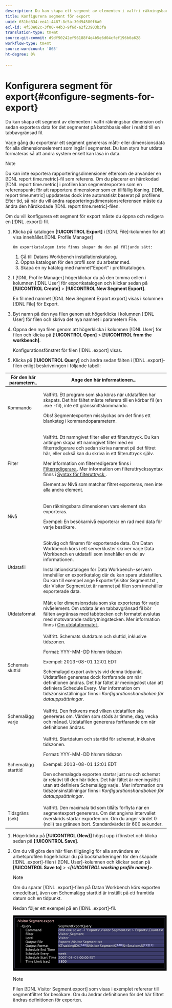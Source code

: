 ```yaml
---
description: Du kan skapa ett segment av elementen i valfri räkningsbar dimension och sedan exportera data för det segmentet på batchbasis eller i realtid till en tabbavgränsad fil.
title: Konfigurera segment för export
uuid: 651be834-ee41-4487-8c5a-30d94580f6a0
exl-id: 4f53e02c-3f00-44b3-9f6d-a2f23903b3fa
translation-type: tm+mt
source-git-commit: d9df90242ef96188f4e4b5e6d04cfef196b0a628
workflow-type: tm+mt
source-wordcount: '865'
ht-degree: 0%

---
```


# Konfigurera segment för export{#configure-segments-for-export}

Du kan skapa ett segment av elementen i valfri räkningsbar dimension och sedan exportera data för det segmentet på batchbasis eller i realtid till en tabbavgränsad fil.

Varje gång du exporterar ett segment genereras mått- eller dimensionsdata för alla dimensionselement som ingår i segmentet. Du kan styra hur utdata formateras så att andra system enkelt kan läsa in data.

>[!NOTE]
>
>Du kan inte exportera rapporteringsdimensioner eftersom de använder en [!DNL report time.metric]-fil som referens. Om du placerar en hårdkodad [!DNL report time.metric] i profilen kan segmentexporten som en referenspunkt för att rapportera dimensioner som en tillfällig lösning. [!DNL report time.metric] uppdateras dock inte automatiskt baserat på profilens Efter tid, så när du vill ändra rapporteringsdimensionsreferensen måste du ändra den hårdkodade [!DNL report time.metric]-filen.

Om du vill konfigurera ett segment för export måste du öppna och redigera en [!DNL .export]-fil.

1. Klicka på katalogen **[!UICONTROL Export]** i [!DNL File]-kolumnen för att visa innehållet.[!DNL Profile Manager]

       Om exportkatalogen inte finns skapar du den på följande sätt:
   
   1. Gå till Datans Workbench installationskatalog.
   1. Öppna katalogen för den profil som du arbetar med.
   1. Skapa en ny katalog med namnet&quot;Export&quot; i profilkatalogen.

1. I [!DNL Profile Manager] högerklickar du på den tomma cellen i kolumnen [!DNL User] för exportkatalogen och klickar sedan på **[!UICONTROL Create]** > **[!UICONTROL New Segment Export]**.

   En fil med namnet [!DNL New Segment Export.export] visas i kolumnen [!DNL File] för Export.

1. Byt namn på den nya filen genom att högerklicka i kolumnen [!DNL User] för filen och skriva det nya namnet i parametern File.
1. Öppna den nya filen genom att högerklicka i kolumnen [!DNL User] för filen och klicka på **[!UICONTROL Open]** > **[!UICONTROL from the workbench]**.

   Konfigurationsfönstret för filen [!DNL .export] visas.

1. Klicka på **[!UICONTROL Query]** och ändra sedan fälten i [!DNL .export]-filen enligt beskrivningen i följande tabell:

<table id="table_C2EC8FCD3FA04DE78D2CADFA3F7FD8E3"> 
 <thead> 
  <tr> 
   <th colname="col1" class="entry"> För den här parametern.. </th> 
   <th colname="col2" class="entry"> Ange den här informationen... </th> 
  </tr> 
 </thead>
 <tbody> 
  <tr> 
   <td colname="col1"> Kommando </td> 
   <td colname="col2"> <p>Valfritt. Ett program som ska köras när utdatafilen har skapats. Det här fältet måste referera till en körbar fil (en <span class="filepath"> .exe </span>-fil), inte ett gränssnittskommando. </p> <p>Obs!  Segmentexporten misslyckas om det finns ett blanksteg i kommandoparametern. </p> </td> 
  </tr> 
  <tr> 
   <td colname="col1"> Filter </td> 
   <td colname="col2"> <p>Valfritt. Ett namngivet filter eller ett filteruttryck. Du kan antingen skapa ett namngivet filter med en filterredigerare och sedan skriva namnet på det filtret här, eller också kan du skriva in ett filteruttryck själv. </p> <p>Mer information om filterredigerare finns i <a href="../../../home/c-get-started/c-analysis-vis/c-filter-editors/c-filter-editors.md#concept-2f343ecbed8240f18b0c1f1eccef11e3"> Filterredigerare </a>. Mer information om filteruttryckssyntax finns i <a href="../../../home/c-get-started/c-qry-lang-syntx/c-syntx-fltr-exp.md#concept-72f2563f809747a2a3cff7ec72462a15"> Syntax för filteruttryck </a>. </p> <p>Element av Nivå som matchar filtret exporteras, men inte alla andra element. </p> </td> 
  </tr> 
  <tr> 
   <td colname="col1"> Nivå </td> 
   <td colname="col2"> <p>Den räkningsbara dimensionen vars element ska exporteras. </p> <p>Exempel: En besökarnivå exporterar en rad med data för varje besökare. </p> </td> 
  </tr> 
  <tr> 
   <td colname="col1"> Utdatafil </td> 
   <td colname="col2"> <p>Sökväg och filnamn för exporterade data. Om Datan Workbench körs i ett serverkluster skriver varje Data Workbench en utdatafil som innehåller en del av informationen. </p> <p>Installationskatalogen för Data Workbench-servern innehåller en exportkatalog där du kan spara utdatafilen. Du kan till exempel ange <span class="filepath"> Exporter\Visitor Segment.txt </span>, där <span class="filepath"> Visitor Segment.txt </span> är namnet på filen som innehåller exporterade data. </p> </td> 
  </tr> 
  <tr> 
   <td colname="col1"> Utdataformat </td> 
   <td colname="col2"> Mått eller dimensionsdata som ska exporteras för varje nivåelement. Om utdata är en tabbavgränsad fil bör fälten avgränsas med tabbtecken och formatet avslutas med motsvarande radbrytningstecken. Mer information finns i <a href="../../../home/c-get-started/c-exp-data-seg-exp/c-abt-otpt-frmt.md#concept-ac7e24d1374a4b418365db7cc98c361e"> Om utdataformatet </a>. </td> 
  </tr> 
  <tr> 
   <td colname="col1"> Schemats sluttid </td> 
   <td colname="col2"> <p>Valfritt. Schemats slutdatum och sluttid, inklusive tidszonen. </p> <p>Format: YYY-MM-DD hh:mm tidszon </p> <p>Exempel: 2013-08-01 12:01 EDT </p> <p>Schemalagd export avbryts vid denna tidpunkt. Utdatafilen genereras dock fortfarande om när definitionen ändras. Det här fältet är meningslöst utan att definiera Schedule Every. Mer information om tidszonsinställningar finns i <i>Konfigurationshandboken för datauppsättningar</i>. </p> </td> 
  </tr> 
  <tr> 
   <td colname="col1"> Schemalägg varje </td> 
   <td colname="col2"> Valfritt. Den frekvens med vilken utdatafilen ska genereras om. Värden som stöds är timme, dag, vecka och månad. Utdatafilen genereras fortfarande om när definitionen ändras. </td> 
  </tr> 
  <tr> 
   <td colname="col1"> Schemalägg starttid </td> 
   <td colname="col2"> <p>Valfritt. Startdatum och starttid för schemat, inklusive tidszonen. </p> <p>Format: YYY-MM-DD hh:mm tidszon </p> <p>Exempel: 2013-08-01 12:01 EDT </p> <p>Den schemalagda exporten startar just nu och schemat är relativt till den här tiden. Det här fältet är meningslöst utan att definiera <span class="wintitle"> Schemalägg varje </span>. Mer information om tidszonsinställningar finns i <i>Konfigurationshandboken för datauppsättningar</i>. </p> </td> 
  </tr> 
  <tr> 
   <td colname="col1"> Tidsgräns (sek) </td> 
   <td colname="col2"> Valfritt. Den maximala tid som tillåts förflyta när en segmentexport genereras. Om det angivna intervallet överskrids startar exporten om. Om du anger värdet 0 (noll) tas gränsen bort. Standardvärdet är 600 sekunder. </td> 
  </tr> 
 </tbody> 
</table>

1. Högerklicka på **[!UICONTROL (New)]** högst upp i fönstret och klicka sedan på **[!UICONTROL Save]**.
1. Om du vill göra den här filen tillgänglig för alla användare av arbetsprofilen högerklickar du på bockmarkeringen för den skapade [!DNL .export]-filen i [!DNL User]-kolumnen och klickar sedan på **[!UICONTROL Save to]** > *&lt;**[!UICONTROL working profile name]**>*.

   >[!NOTE]
   >
   >Om du sparar [!DNL .export]-filen på Datan Workbench körs exporten omedelbart, även om Schemalägg starttid är inställt på ett framtida datum och en tidpunkt.

   Nedan följer ett exempel på en [!DNL .export]-fil.

   ![](assets/vis_Segment_Export_File.png)

   >[!NOTE]
   >
   >Filen [!DNL Visitor Segment.export] som visas i exemplet refererar till segmentfiltret för besökare. Om du ändrar definitionen för det här filtret ändras definitionen för exporten.
